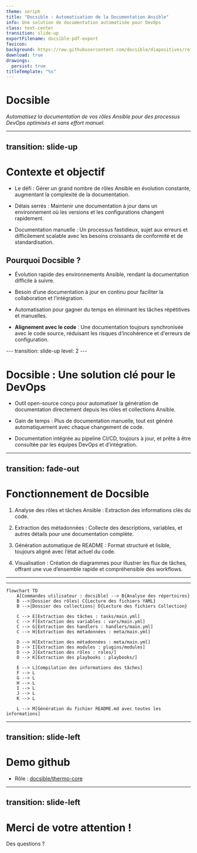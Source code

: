 ```yaml
---
theme: seriph
title: "Docsible : Automatisation de la Documentation Ansible"
info: Une solution de documentation automatisée pour DevOps
class: text-center
transition: slide-up
exportFilename: docsible-pdf-export
favicon: 
background: https://raw.githubusercontent.com/docsible/diapositives/refs/heads/main/background.jpg
download: true
drawings:
  persist: true
titleTemplate: "%s"
---
```


# **Docsible**

*Automatisez la documentation de vos rôles Ansible pour des processus DevOps optimisés et sans effort manuel.*

---
transition: slide-up
---

# Contexte et objectif
<v-click>

- <span v-mark.orange="1">Le défi</span> : Gérer un grand nombre de rôles Ansible en évolution constante, augmentant la complexité de la documentation.
</v-click>
<v-click>

- <span v-mark.orange="2">Délais serrés</span> : Maintenir une documentation à jour dans un environnement où les versions et les configurations changent rapidement.
</v-click>
<v-click>

- <span v-mark.orange="3">Documentation manuelle</span> : Un processus fastidieux, sujet aux erreurs et difficilement scalable avec les besoins croissants de conformité et de standardisation.
</v-click>

<v-click>

## Pourquoi Docsible ?
</v-click>
<v-click>

- <span v-mark.orange="4">Évolution rapide</span> des environnements Ansible, rendant la documentation difficile à suivre.
</v-click>
<v-click>

- Besoin d’une documentation <span v-mark.orange="5">à jour en continu</span> pour faciliter la collaboration et l’intégration.
</v-click>
<v-click>

- Automatisation pour <span v-mark.orange="6">gagner du temps</span> en éliminant les tâches répétitives et manuelles.
</v-click>
<v-click>

- <span v-mark.orange="7">**Alignement avec le code**</span> : Une documentation toujours synchronisée avec le code source, réduisant les risques d’incohérence et d'erreurs de configuration.
</v-click>
---
transition: slide-up
level: 2
---

# Docsible : Une solution clé pour le DevOps
<v-click>

- Outil <span v-mark.orange="1">open-source</span> conçu pour automatiser la génération de documentation directement depuis les rôles et collections Ansible.
</v-click>
<v-click>

- <span v-mark.orange="2">Gain de temps</span> : Plus de documentation manuelle, tout est généré automatiquement avec chaque changement de code.
</v-click>
<v-click>

- Documentation <span v-mark.orange="3">intégrée au pipeline CI/CD</span>, toujours à jour, et prête à être consultée par les équipes DevOps et d’intégration.
</v-click>

---
transition: fade-out
---

# Fonctionnement de Docsible
<v-click>

1. <span v-mark.orange="1">Analyse des rôles et tâches Ansible</span> : Extraction des informations clés du code.
</v-click>
<v-click>

2. <span v-mark.orange="2">Extraction des métadonnées</span> : Collecte des descriptions, variables, et autres détails pour une documentation complète.
</v-click>
<v-click>

3. <span v-mark.orange="3">Génération automatique de README</span> : Format structuré et lisible, toujours aligné avec l’état actuel du code.
</v-click>
<v-click>

4. <span v-mark.orange="4">Visualisation</span> : Création de diagrammes pour illustrer les flux de tâches, offrant une vue d’ensemble rapide et compréhensible des workflows.
</v-click>

---
---

```mermaid
flowchart TD
    A[Commandes utilisateur : docsible] --> B{Analyse des répertoires}
    B -->|Dossier des rôles| C{Lecture des fichiers YAML}
    B -->|Dossier des collections| D{Lecture des fichiers Collection}
    
    C --> E[Extraction des tâches : tasks/main.yml]
    C --> F[Extraction des variables : vars/main.yml]
    C --> G[Extraction des handlers : handlers/main.yml]
    C --> H[Extraction des métadonnées : meta/main.yml]
    
    D --> H[Extraction des métadonnées : meta/main.yml]
    D --> I[Extraction des modules : plugins/modules]
    D --> J[Extraction des rôles : roles/]
    D --> K[Extraction des playbooks : playbooks/]
    
    E --> L[Compilation des informations des tâches]
    F --> L
    G --> L
    H --> L
    I --> L
    J --> L
    K --> L
    
    L --> M[Génération du fichier README.md avec toutes les informations]
```

---
transition: slide-left
---

# Demo github

- Rôle : [docsible/thermo-core](https://github.com/docsible/thermo-core)

---
transition: slide-left
---

# Merci de votre attention !

<v-click>Des questions ?</v-click>